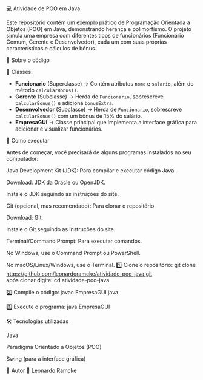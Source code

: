 💻 Atividade de POO em Java

Este repositório contém um exemplo prático de Programação Orientada a Objetos (POO) em Java, demonstrando herança e polimorfismo. O projeto simula uma empresa com diferentes tipos de funcionários (Funcionário Comum, Gerente e Desenvolvedor), cada um com suas próprias características e cálculos de bônus.

📝 Sobre o código

📌 Classes:
- **Funcionario** (Superclasse) → Contém atributos `nome` e `salario`, além do método `calcularBonus()`.
- **Gerente** (Subclasse) → Herda de `Funcionario`, sobrescreve `calcularBonus()` e adiciona `bonusExtra`.
- **Desenvolvedor** (Subclasse) → Herda de `Funcionario`, sobrescreve `calcularBonus()` com um bônus de 15% do salário.
- **EmpresaGUI** → Classe principal que implementa a interface gráfica para adicionar e visualizar funcionários.

🚀 Como executar

Antes de começar, você precisará de alguns programas instalados no seu computador:

Java Development Kit (JDK): Para compilar e executar código Java.

Download: JDK da Oracle ou OpenJDK.

Instale o JDK seguindo as instruções do site.

Git (opcional, mas recomendado): Para clonar o repositório.

Download: Git.

Instale o Git seguindo as instruções do site.

Terminal/Command Prompt: Para executar comandos.

No Windows, use o Command Prompt ou PowerShell.

No macOS/Linux/Windows, use o Terminal.
1️⃣ Clone o repositório: git clone https://github.com/leonardoramcke/atividade-poo-java.git  
após clonar digite: cd atividade-poo-java

2️⃣ Compile o código: javac EmpresaGUI.java

3️⃣ Execute o programa: java EmpresaGUI

🛠️ Tecnologias utilizadas

Java

Paradigma Orientado a Objetos (POO)

Swing (para a interface gráfica)

📌 Autor
👤 Leonardo Ramcke
